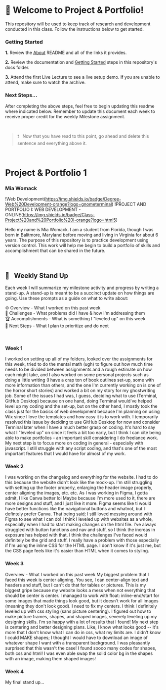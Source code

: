 # 🚀 Welcome to Project & Portfolio!

This repository will be used to keep track of research and development conducted in this class. Follow the instructions below to get started.

### Getting Started

**1.** Review the [About](./docs/01_about/README.md) README and all of the links it provides.

**2.** Review the documentation and [Getting Started](./docs/02_getting_started/README.md) steps in this repository's docs folder.

**3.** Attend the first Live Lecture to see a live setup demo. If you are unable to attend, make sure to watch the archive.

### Next Steps...

After completing the above steps, feel free to begin updating this readme where indicated below. Remember to update this document each week to receive proper credit for the weekly Milestone assignment.

<br>

> ❗️ &nbsp; Now that you have read to this point, go ahead and delete this sentence and everything above it.

<br>

# Project & Portfolio 1

### Mia Womack

!Web Development(https://img.shields.io/badge/Degree-Web%20Development-orange?logo=gnometerminal)
!PROJECT AND PORTFOLIO I: WEB DEVELOPMENT - ONLINE(https://img.shields.io/badge/Class-Project%20and%20Portfolio%20I-orange?logo=html5)

Hello my name is Mia Womack. I am a student from Florida, though I was born in Balitmore, Maryland before moving and living in Virginia for about 6 years. The purpose of this repository is to practice development using version control. This work will help me begin to build a portfolio of skills and accomplishment that can be shared in the future.

<br>

## 📢 &nbsp; Weekly Stand Up

Each week I will summarize my milestone activity and progress by writing a stand-up. A stand-up is meant to be a succinct update on how things are going. Use these prompts as a guide on what to write about:

⚙️ Overview - What I worked on this past week
<br>
🌵 Challenges - What problems did I have & how I'm addressing them
<br>
🏆 Accomplishments - What is something I "leveled up" on this week
<br>
🔮 Next Steps - What I plan to prioritize and do next

<br>

### Week 1

I worked on setting up all of my folders, looked over the assignments for this week, tried to do the mental math (ugh) to figure out how much time needs to be divided between assignments and a rough estimate on how each might take, and I also worked on some personal projects such as doing a little writing (I have a crap ton of book outlines set-up, some with more information than others, and the one I'm currently working on is one of the horror short stories) and worked a bit on my story for my ghostwriting job. Some of the issues I had was, I guess, deciding what to use (Terminal, GitHub Desktop) because on one hand, doing Terminal would've helped level up my coding and the set-up, but on the other hand, I mostly took the class just for the basics of web development because I'm planning on using Wix since I love the templates and how easy it is to work with. I temporarily resolved this issue by deciding to use GitHub Desktop for now and consider Terminal later when I have a much better grasp on coding. It's hard to say what I "leveled up" on since it feels a bit too early, but I think I can cite being able to make portfolios - an important skill considering I do freelance work. My next step is to focus more on coding in general - especially with javascript. I still struggle with any script coding, and that's one of the most important features that I would have for almost of my work.

### Week 2

I was working on the changelog and everything for the website. I had to do this because the website didn't look like the mock-up. I'm still struggling with setting up the footer properly, enlarging the header image properly, center aligning the images, etc. etc. As I was working in Figma, I gotta admit, I like Canva better lol Maybe because I'm more used to it, there are more designs and stuff, and I just like it more. Figma seems like ti would have better functions like the navigational buttons and whatnot, but I defintely prefer Canva. That being said; I still loved messing around with Figma to see what I can do! I think I leveled up with websites as a whole, especially when I had to start making changes on the html file. I've always struggled with button functions and nav and stuff, so I think the increas in exposure has helped with that. I think the challenges I've faced would definitely be the grid and stuff. I really have a problem with those especially if I'm using the inline CSS for the HTML page. I don't know if it's just me, but the CSS page feels like it's easier than HTML when it comes to styling.

### Week 3

Overview - What I worked on this past week
My biggest problem that I faced this week is center aligning. You see, I can center-align text and headers and stuff, but I can't do that for tables or pictures. This is my biggest gripe because my website looks a mess when not everything that should be center is center. I managed to work with float: inline-end/start for some images that made things look good, but it doesn't work for all images (meaning they don't look good). I need to fix my centers. I think I definitely leveled up with css styling (sans picture centering). I figured out how to make picture frames, shapes, and shaped images, severely leveling up my designing skills. I'm so happy with a lot of results that I found! My next step is centering and better designing plans. Like, I know what looks good -- it's more that I don't know what I can do in css, what my limits are. I didn't know I could MAKE shapes; I thought I would have to download an image of whatever shape I want with a transparent background. I was pleasantly surprised that this wasn't the case! I found soooo many codes for shapes, both css and html! I was even able swap the solid color bg in the shapes with an image, making them shaped images!

### Week 4

My final stand up...
